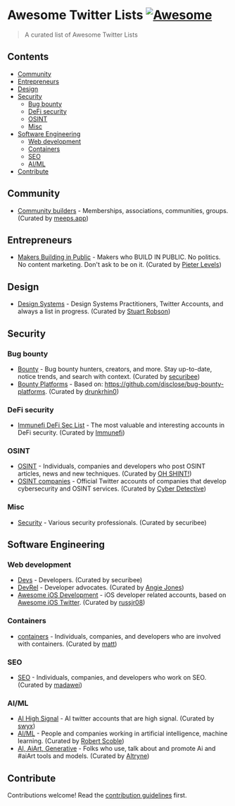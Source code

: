 # Awesome Twitter Lists [![Awesome](https://awesome.re/badge.svg)](https://awesome.re)

> A curated list of Awesome Twitter Lists

## Contents

- [Community](#community)
- [Entrepreneurs](#entrepreneurs)
- [Design](#design)
- [Security](#security)
  - [Bug bounty](#bug-bounty)
  - [DeFi security](#defi-security)
  - [OSINT](#osint)
  - [Misc](#misc)
- [Software Engineering](#software-engineering)
  - [Web development](#web-development)
  - [Containers](#containers)
  - [SEO](#seo)
  - [AI/ML](#aiml)
- [Contribute](#contribute)

## Community
- [Community builders](https://twitter.com/i/lists/1410385144528224259) - Memberships, associations, communities, groups. (Curated by [meeps.app](https://meeps.app))

## Entrepreneurs
- [Makers Building in Public](https://twitter.com/i/lists/1368738285263159296) - Makers who BUILD IN PUBLIC. No politics. No content marketing. Don't ask to be on it. (Curated by [Pieter Levels](https://twitter.com/levelsio))

## Design
- [Design Systems](https://twitter.com/i/lists/1178611443970793472) - Design Systems Practitioners, Twitter Accounts, and always a list in progress. (Curated by [Stuart Robson](https://twitter.com/StuRobson))

## Security

### Bug bounty
- [Bounty](https://twitter.com/i/lists/1253517962272743424) - Bug bounty hunters, creators, and more. Stay up-to-date, notice trends, and search with context. (Curated by [securibee](https://twitter.com/securibee))
- [Bounty Platforms](https://twitter.com/i/lists/1580830663925981184) - Based on: https://github.com/disclose/bug-bounty-platforms. (Curated by [drunkrhin0](https://twitter.com/drunkrhin0))

### DeFi security
- [Immunefi DeFi Sec List](https://twitter.com/i/lists/1404465310548344833) - The most valuable and interesting accounts in DeFi security. (Curated by [Immunefi](https://twitter.com/immunefi))

### OSINT
- [OSINT](https://twitter.com/i/lists/1459796018183106564) - Individuals, companies and developers who post OSINT articles, news and new techniques. (Curated by [OH SHINT!](https://twitter.com/ohshint_))
- [OSINT companies](https://twitter.com/i/lists/1438495446809333760) - Official Twitter accounts of companies that develop cybersecurity and OSINT services. (Curated by [Cyber Detective](https://twitter.com/cyb_detective))

### Misc
- [Security](https://twitter.com/i/lists/1253742843727876099) - Various security professionals. (Curated by securibee)

## Software Engineering
### Web development
- [Devs](https://twitter.com/i/lists/1253741763073912837) - Developers. (Curated by securibee)
- [DevRel](https://twitter.com/i/lists/1157031092102189056) - Developer advocates. (Curated by [Angie Jones](https://twitter.com/techgirl1908))
- [Awesome iOS Development](https://twitter.com/i/lists/897931473155764226) - iOS developer related accounts, based on [Awesome iOS Twitter](https://github.com/carolanitz/Awesome-iOS-Twitter). (Curated by [russjr08](https://twitter.com/russjr08))

### Containers
- [containers](https://twitter.com/i/lists/219225922) - Individuals, companies, and developers who are involved with containers. (Curated by [matt](https://twitter.com/brimston3))

### SEO
- [SEO](https://twitter.com/i/lists/1341048200677842950) - Individuals, companies, and developers who work on SEO. (Curated by [madawei](https://twitter.com/madawei2699))

### AI/ML
- [AI High Signal](https://twitter.com/i/lists/1585430245762441216) - AI twitter accounts that are high signal. (Curated by [swyx](https://twitter.com/swyx))
- [AI/ML](https://twitter.com/i/lists/952969346518720512) - People and companies working in artificial intelligence, machine learning. (Curated by [Robert Scoble](https://twitter.com/Scobleizer))
- [AI, AiArt, Generative](https://twitter.com/i/lists/1318967584721690626) - Folks who use, talk about and promote Ai and #aiArt tools and models. (Curated by [Altryne](https://twitter.com/altryne))

## Contribute

Contributions welcome! Read the [contribution guidelines](contributing.md) first.
